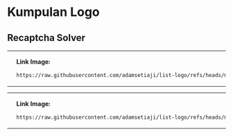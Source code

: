 # Kumpulan Logo

## Recaptcha Solver
<table>
<tr>
<td width="200">
<img src="https://raw.githubusercontent.com/adamsetiaji/list-logo/refs/heads/main/recaptcha-solver.png" width="150px" alt="Recaptcha Solver Logo">
</td>
<td>

**Link Image:**
```bash
https://raw.githubusercontent.com/adamsetiaji/list-logo/refs/heads/main/recaptcha-solver.png
```
</td>
</tr>
</table>

<table>
<tr>
<td width="200">
<img src="https://raw.githubusercontent.com/adamsetiaji/list-logo/refs/heads/main/recaptcha-solver.png" width="150px" alt="Recaptcha Solver Logo">
</td>
<td>

**Link Image:**
```bash
https://raw.githubusercontent.com/adamsetiaji/list-logo/refs/heads/main/recaptcha-solver.png
```
</td>
</tr>
</table>
